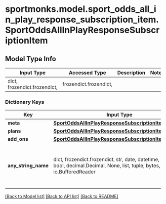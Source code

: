 # sportmonks.model.sport_odds_all_in_play_response_subscription_item.SportOddsAllInPlayResponseSubscriptionItem

## Model Type Info
Input Type | Accessed Type | Description | Notes
------------ | ------------- | ------------- | -------------
dict, frozendict.frozendict,  | frozendict.frozendict,  |  | 

### Dictionary Keys
Key | Input Type | Accessed Type | Description | Notes
------------ | ------------- | ------------- | ------------- | -------------
**meta** | [**SportOddsAllInPlayResponseSubscriptionItemMeta**](SportOddsAllInPlayResponseSubscriptionItemMeta.md) | [**SportOddsAllInPlayResponseSubscriptionItemMeta**](SportOddsAllInPlayResponseSubscriptionItemMeta.md) |  | [optional] 
**plans** | [**SportOddsAllInPlayResponseSubscriptionItemPlans**](SportOddsAllInPlayResponseSubscriptionItemPlans.md) | [**SportOddsAllInPlayResponseSubscriptionItemPlans**](SportOddsAllInPlayResponseSubscriptionItemPlans.md) |  | [optional] 
**add_ons** | [**SportOddsAllInPlayResponseSubscriptionItemAddOns**](SportOddsAllInPlayResponseSubscriptionItemAddOns.md) | [**SportOddsAllInPlayResponseSubscriptionItemAddOns**](SportOddsAllInPlayResponseSubscriptionItemAddOns.md) |  | [optional] 
**any_string_name** | dict, frozendict.frozendict, str, date, datetime, int, float, bool, decimal.Decimal, None, list, tuple, bytes, io.FileIO, io.BufferedReader | frozendict.frozendict, str, BoolClass, decimal.Decimal, NoneClass, tuple, bytes, FileIO | any string name can be used but the value must be the correct type | [optional]

[[Back to Model list]](../../README.md#documentation-for-models) [[Back to API list]](../../README.md#documentation-for-api-endpoints) [[Back to README]](../../README.md)

